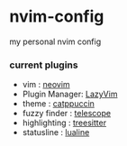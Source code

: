 # nvim-config
my personal nvim config
### current plugins

- vim : [neovim](https://github.com/neovim/neovim)
- Plugin Manager: [LazyVim](https://github.com/folke/lazy.nvim)
- theme : [catppuccin](https://github.com/catppuccin/catppuccin)
- fuzzy finder : [telescope](https://github.com/nvim-telescope/telescope.nvim)
- highlighting : [treesitter](https://github.com/nvim-treesitter/nvim-treesitter)
- statusline : [lualine](https://github.com/nvim-lualine/lualine.nvim)
